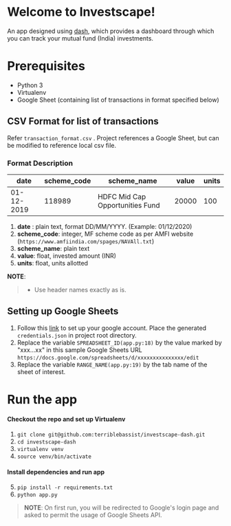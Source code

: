# Welcome to Investscape!

An app designed using [dash](https://dash.plotly.com/), which provides a dashboard through which you can track your mutual fund (India) investments.


# Prerequisites

 - Python 3
 - Virtualenv
 - Google Sheet (containing list of transactions in format specified below)

## CSV Format for list of transactions
Refer  ```transaction_format.csv``` . Project references a Google Sheet, but can be modified to reference local csv file.


### Format Description
| date | scheme_code | scheme_name | value | units |
|--|--|--|--|--|
| 01-12-2019 | 118989 | HDFC Mid Cap Opportunities Fund | 20000 | 100

 1. **date** : plain text, format DD/MM/YYYY. (Example: 01/12/2020)
 2. **scheme_code**: integer, MF scheme code as per AMFI website (```https://www.amfiindia.com/spages/NAVAll.txt```)
 3. **scheme_name**: plain text
 4. **value**: float, invested amount (INR)
 5. **units**: float, units allotted


**NOTE**:
> - Use header names exactly as is.

## Setting up Google Sheets

 1. Follow this [link](https://developers.google.com/sheets/api/quickstart/python) to set up your google account. Place the generated ```credentials.json``` in project root directory.
 2. Replace the variable ```SPREADSHEET_ID(app.py:18)``` by the value marked by "xxx...xx" in this sample Google Sheets URL ```https://docs.google.com/spreadsheets/d/xxxxxxxxxxxxxxx/edit```
 3. Replace the variable ```RANGE_NAME(app.py:19)``` by the tab name of the sheet of interest.

# Run the app
#### Checkout the repo and set up Virtualenv
 1. `git clone git@github.com:terriblebassist/investscape-dash.git`
 2. `cd investscape-dash`
 3. `virtualenv venv`
 4. `source venv/bin/activate`
 #### Install dependencies and run app

 5. `pip install -r requirements.txt`
 6. `python app.py`


> **NOTE**: On first run, you will be redirected to Google's login page and asked to permit the usage of Google Sheets API.
